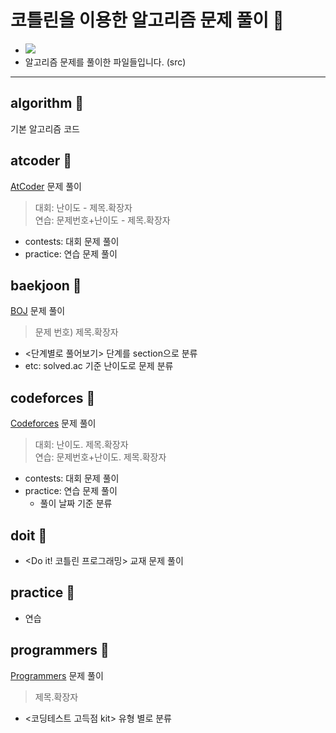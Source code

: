 # 코틀린을 이용한 알고리즘 문제 풀이 💾
+ <a href="https://kotlinlang.org" target="_blank"><img src="https://img.shields.io/badge/Kotlin-0095D5?style=flat-square&logo=Kotlin&logoColor=white"/></a>
+ 알고리즘 문제를 풀이한 파일들입니다. (src)
___
## algorithm 📕
기본 알고리즘 코드

## atcoder 📘
<a href="https://atcoder.jp/" target="_blank">AtCoder</a> 문제 풀이
> 대회: 난이도 - 제목.확장자</br>
> 연습: 문제번호+난이도 - 제목.확장자
+ contests: 대회 문제 풀이
+ practice: 연습 문제 풀이

## baekjoon 📗
<a href="https://www.acmicpc.net/" target="_blank">BOJ</a> 문제 풀이
> 문제 번호) 제목.확장자
+ <단계별로 풀어보기> 단계를 section으로 분류
+ etc: solved.ac 기준 난이도로 문제 분류

## codeforces 📒
<a href="https://codeforces.com/" target="_blank">Codeforces</a> 문제 풀이
> 대회: 난이도. 제목.확장자</br>
> 연습: 문제번호+난이도. 제목.확장자
+ contests: 대회 문제 풀이
+ practice: 연습 문제 풀이
  + 풀이 날짜 기준 분류

## doit 📙
+ <Do it! 코틀린 프로그래밍> 교재 문제 풀이

## practice 📔
+ 연습

## programmers 📕
<a href="https://programmers.co.kr/" target="_blank">Programmers</a> 문제 풀이
> 제목.확장자
+ <코딩테스트 고득점 kit> 유형 별로 분류